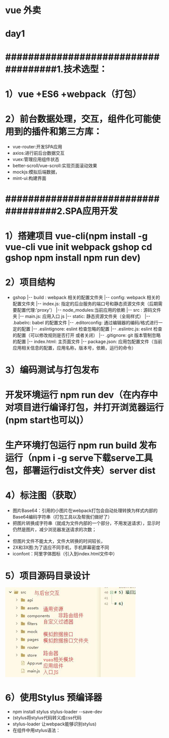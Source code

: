 # vue 外卖
# day1
# ####################################1.技术选型：
# 1）vue +ES6 +webpack（打包）
# 2）前台数据处理，交互，组件化可能使用到的插件和第三方库：
- vue-router:开发SPA应用　
- axios:进行前后台数据交互
- vuex:管理应用组件状态
- better-scroll/vue-scroll:实现页面滚动效果
- mockjs:模拟后端数据，
- mint-ui:构建界面
# ####################################2.SPA应用开发
# 1）搭建项目 vue-cli(npm install -g vue-cli  vue init webpack gshop  cd gshop  npm install npm run dev)
# 2）项目结构
- gshop
|-- build : webpack 相关的配置文件夹
|-- config: webpack 相关的配置文件夹
	|-- index.js: 指定的后台服务的端口号和静态资源文件夹（后期需要配置代理:'proxy'）
|-- node_modules:当前应用的依赖
|-- src : 源码文件夹
	|-- main.js: 应用入口 js
|-- static: 静态资源文件夹（全局样式）
|-- .babelrc: babel 的配置文件
|-- .editorconfig: 通过编辑器的编码/格式进行一定的配置
|-- .eslintignore: eslint 检查忽略的配置
|-- .eslintrc.js: eslint 检查的配置（可以修改规则是否打开 或者关闭）
|-- .gitignore: git 版本管制忽略的配置
|-- index.html: 主页面文件
|-- package.json: 应用包配置文件（当前应用相关信息的配置，应用名称，版本号，依赖，运行的命令）
# 3）编码测试与打包发布
# 开发环境运行 npm run  dev（在内存中对项目进行编译打包，并打开浏览器运行(npm  start也可以)）
# 生产环境打包运行  npm  run  build  发布运行（npm  i -g serve下载serve工具包，部署运行dist文件夹）server dist
# 4）标注图（获取）
- 图片Base64：引用的小图片在webpack打包会自动处理转换为样式内部的Base64编码字符串（打包工具以及帮我们做好了）
- 把图片转换成字符串（就成为文件内部的一个部分，不用发送请求），显示时仍然是图片，减少浏览器发送请求的次数；
- 
- 但图片文件不能太大，文件大转换的时间较长，
- 2X和3X图:为了适应不同手机，手机屏幕密度不同
- iconfont：阿里字体图标（引入到index.html文件中）
# 5）项目源码目录设计
![](README_files/1.jpg)
# 6）使用Stylus 预编译器
- npm install stylus stylus-loader --save-dev
- (stylus将stylus代码转义成css代码
- stylus-loader 让webpack能够识别stylus)
- 在组件中用stylus语法：<style lang="stylus" rel="stylesheet/stylus">
- [](https://www.zhangxinxu.com/jq/stylus/)
- 结构化(通过缩进控制 ，不需要大括号和分号)
- 父级引用&
- 变量：mainColor = #0982c1    color mainColor
- 混合Mixins复用CSS

# ####################################3.整体vue应用组件结构
# ![](README_files/2.jpg)
# ![](README_files/3.jpg)
########1)头部的处理###############
- 1.将头部放在路由组件的外面，跟底部一样
- 2.**将头部与中间的路由组件放在一起  整体作为路由组件部分**
- 3.每个路由组件都有类似的头部，可以将类似的结果抽取成一个单独的组件
#########2)定义各个vue组件  基本代码（）
- App.vue
    FooterGuide.vue(底部组件是非路由组件，用来切换路由组件)
	
	Msite.vue (主页)
	Search.vue(搜索组件)
	Oreder.vue(订单组件)
	Personal.vue(个人组件)
- 
# 3）移动端开发，修改viewport视口  解决300ms延时的问题，引入reset.css
# day2
# 4)引入路由 
# 下载vue-router  npm install --save  vue-router
# -------定义路由器 router  index.js----在路由器中配置路由-----在main.js中配置路由器会产生3个标签2个属性 1.标签：<route-link><router-view><eep-alive>  2.属性：$route  $router
# -------修改App.vue  两层结构：上面是路由 下面是导航(引入导航映射成标签)
####################### FooterGuide导航组件#################################################
#1） 通过编程式导航实现路由的切换显示$router
#2）通过class 和 $route.path 来实现tab样式切换
# 导航组件静态页面实现：
-1. 导航栏跟请求路径一致时显示的是on这个样式 要用到class强制样式绑定，根据路径来判断是否有on样式
-2. 点击tab项切换路由  点击监听 
-定义goTo(路径)  this.$router.replace(path)切换路由
# 4个路由组件的静态页面实现
-1.MSite路由组件 由3部分组成  头部 导航  附近商家（根据定位显示）
使用到了stylus的混合  根据像素比来使用2x和3x图
-2.Search路由组件： 由头部和搜索表单组成
-3.Order路由组件
-4.Personal路由组件
# 将4个路由组件的头部抽取成一个非路由组件   slot占位符  props
-在react中有UI组件和容器组件之分  在vue里面有类似的两类组件但是没有用react里面的名字
-1.将头部相关的html代码和css代码抽取到HeaderTop组件中
-2.头部中间内容都是文字，需要声明一个变量接收数据
-3.头部左边和右边 可能有 可能没有内容用slot占位符表示
-4.组件定义好后，去每个组件中引入HeaderTop 映射成标签，使用
# 首页轮播实现
-，使用swiper实现图片轮播    (npm install --save swiper不行)
- 参照官网 写JS代码  在创建Swiper对象时  页面应该已经显示 mounted()
- npm install swiper vue-awesome-swiper --save
- 在页面引入
- import Swiper from 'swiper'
- import 'swiper/swiper-bundle.css'
- 
# MSite商家列表抽取成一个组件  shopList一般组件  
-图片资源
# 登录注册静态组件 
-点击注册登录 模块 跳转到注册登录界面 login（一级路由）
-一般组件映射成标签 ，路由组件映射成路由router  index.js
-router-link路由连接 包裹 跳转的地方 不再是a标签
-登录界面完成
-tab栏 隐藏  （只有4个路由需要 ） $route当前路由  在配置路由的时候可以配置meta属性
meta   $route.meta meta需要在配置路由的时候配置
-
# 启动后台测试
# 前后台交互
# npm i --save  axios
# day3
-1.启动后台服务 通过postman测试接口
-2.二次封装ajax()(返回的是promise对象)
-3.根据接口文档  封装接口请求函数
-4.使用git对项目进行版本控制
 ------1 生成本地仓库  git init    git  add *   git commit -m  'init gshop'
 ------2 创建远程仓库  复制：git remote add origin https://github.com/dingziyong/gshop.git
 ------3 将本地仓库推送到远程仓库  执行上面命令 关联 推送
        git push  origin  master  启动github登录界面 登录
 
#  